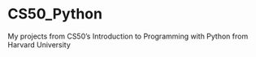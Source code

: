 # CS50_Python
My projects from CS50’s Introduction to Programming with Python from Harvard University

